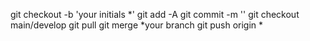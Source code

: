 git checkout -b 'your initials *' git add -A git commit -m '' git checkout main/develop git pull git merge *your branch git push origin *